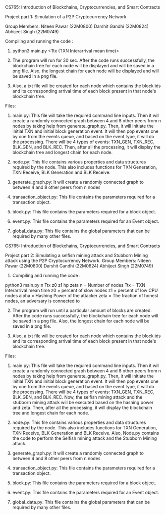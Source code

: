 CS765: Introduction of Blockchains, Cryptocurrencies, and Smart Contracts 

Project part 1: Simulation of a P2P Cryptocurrency Network

Group Members:
Niteen Pawar (22M0800)
Darshit Gandhi (22M0824)
Abhijeet Singh (22M0749)


Compiling and running the code :
1. python3 main.py <Number of nodes> <Ttx (TXN Interarrival mean time)> <percent of slow nodes> <percent of low CPU nodes>

2. The program will run for 30 sec. After the code runs successfully, the blockchain tree for each node will be displayed and will be saved in a png file. Also, the longest chain for each node will be displayed and will be saved in a png file.

3. Also, a txt file will be created for each node which contains the block ids and its corresponding arrival time of each block present in that node's blockchain tree.


Files:
1. main.py: This file will take the required command line inputs. Then it will create a randomly connected graph between 4 and 8 other peers from n nodes by taking help from generate_graph.py. Then, it will initiate the initial TXN and initial block generation event. It will then pop events one by one from the events queue, and based on the event type, it will do the processing. There will be 4 types of events: TXN_GEN, TXN_REC, BLK_GEN, and BLK_REC. Then, after all the processing, it will display the blockchain tree and longest chain for each node.

2. node.py: This file contains various properties and data structures required by the node. This also includes functions for TXN Generation, TXN Receive, BLK Generation and BLK Receive.

3. generate_graph.py: It will create a randomly connected graph to between 4 and 8 other peers from n nodes

4. transaction_object.py: This file contains the parameters required for a transaction object.

5. block.py:  This file contains the parameters required for a block object.

6. event.py: This file contains the parameters required for an Event object.

7. global_data.py: This file contains the global parameters that can be required by many other files.




CS765: Introduction of Blockchains, Cryptocurrencies, and Smart Contracts 

Project part 2: Simulating a selfish mining attack and Stubborn Mining attack using the P2P Cryptocurrency Network.
Group Members:
Niteen Pawar (22M0800)
Darshit Gandhi (22M0824)
Abhijeet Singh (22M0749)

1. Compiling and running the code :

python3 main.py n Ttx z0 z1 hp zeta
n = Number of nodes
Ttx = TXN Interarrival mean time
z0 = percent of slow nodes
z1 = percent of low CPU nodes
alpha = Hashing Power of the attacker
zeta = The fraction of honest nodes, an adversary is connected to


2. The program will run until a particular amount of blocks are created. After the code runs successfully, the blockchain tree for each node will be saved in a png file. Also, the longest chain for each node will be saved in a png file.

3. Also, a txt file will be created for each node which contains the block ids and its corresponding arrival time of each block present in that node's blockchain tree.


Files:
1. main.py: This file will take the required command line inputs. Then it will create a randomly connected graph between 4 and 8 other peers from n nodes by taking help from generate_graph.py. Then, it will initiate the initial TXN and initial block generation event. It will then pop events one by one from the events queue, and based on the event type, it will do the processing. There will be 4 types of events: TXN_GEN, TXN_REC, BLK_GEN, and BLK_REC. Now, the selfish mining attack and the stubborn mining attack will be executed based on the hashing power and zeta. Then, after all the processing, it will display the blockchain tree and longest chain for each node.

2. node.py: This file contains various properties and data structures required by the node. This also includes functions for TXN Generation, TXN Receive, BLK Generation and BLK Receive. Also, Node.py contains the code to perform the Selfish mining attack and the Stubborn Mining attack.

3. generate_graph.py: It will create a randomly connected graph to between 4 and 8 other peers from n nodes

4. transaction_object.py: This file contains the parameters required for a transaction object.

5. block.py:  This file contains the parameters required for a block object.

6. event.py: This file contains the parameters required for an Event object.

7. global_data.py: This file contains the global parameters that can be required by many other files.

